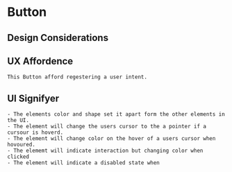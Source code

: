 # Button

## Design Considerations

## UX Affordence 

	This Button afford regestering a user intent.

## UI Signifyer

	- The elements color and shape set it apart form the other elements in the UI.
	- The element will change the users cursor to the a pointer if a cursour is hoverd.
	- The element will change color on the hover of a users cursor when hovoured.
	- The elememt will indicate interaction but changing color when clicked
	- The element will indicate a disabled state when